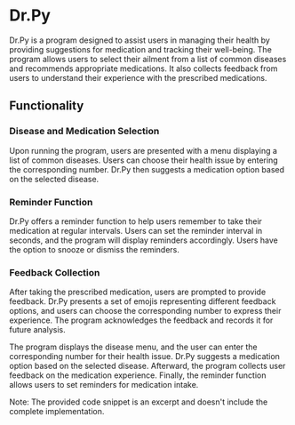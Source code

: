 # Dr.Py

Dr.Py is a program designed to assist users in managing their health by providing suggestions for medication and tracking their well-being. The program allows users to select their ailment from a list of common diseases and recommends appropriate medications. It also collects feedback from users to understand their experience with the prescribed medications.

## Functionality

### Disease and Medication Selection

Upon running the program, users are presented with a menu displaying a list of common diseases. Users can choose their health issue by entering the corresponding number. Dr.Py then suggests a medication option based on the selected disease.

### Reminder Function

Dr.Py offers a reminder function to help users remember to take their medication at regular intervals. Users can set the reminder interval in seconds, and the program will display reminders accordingly. Users have the option to snooze or dismiss the reminders.

### Feedback Collection

After taking the prescribed medication, users are prompted to provide feedback. Dr.Py presents a set of emojis representing different feedback options, and users can choose the corresponding number to express their experience. The program acknowledges the feedback and records it for future analysis.

The program displays the disease menu, and the user can enter the corresponding number for their health issue. Dr.Py suggests a medication option based on the selected disease. Afterward, the program collects user feedback on the medication experience. Finally, the reminder function allows users to set reminders for medication intake.

Note: The provided code snippet is an excerpt and doesn't include the complete implementation.